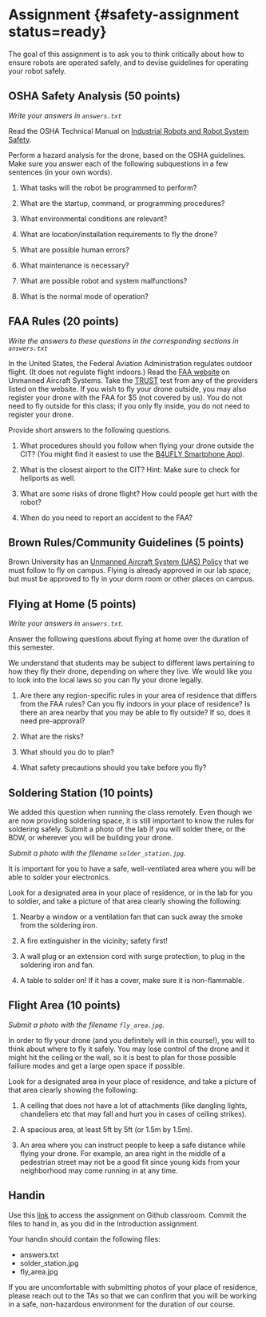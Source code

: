 # Assignment {#safety-assignment status=ready}

The goal of this assignment is to ask you to think critically about how to
ensure robots are operated safely, and to devise guidelines for operating your
robot safely.

## OSHA Safety Analysis (50 points)

*Write your answers in `answers.txt`*

Read the OSHA Technical Manual on [Industrial Robots and Robot System
Safety](https://www.osha.gov/dts/osta/otm/otm_iv/otm_iv_4.html).

Perform a hazard analysis for the drone, based on the OSHA guidelines. Make
sure you answer each of the following subquestions in a few sentences (in your own words).

1. What tasks will the robot be programmed to perform?

2. What are the startup, command, or programming procedures?

3. What environmental conditions are relevant?

4. What are location/installation requirements to fly the drone?

5. What are possible human errors?

6. What maintenance is necessary?

7. What are possible robot and system malfunctions?

8. What is the normal mode of operation?

## FAA Rules (20 points)
*Write the answers to these questions in the corresponding sections in `answers.txt`*

In the United States, the Federal Aviation Administration regulates
outdoor flight.  (It does not regulate flight indoors.)  Read the [FAA
website](https://www.faa.gov/uas/) on Unmanned Aircraft Systems.
Take the [TRUST](https://www.faa.gov/uas/recreational_flyers/knowledge_test_updates) test from any of the providers listed on the website.  If you wish to fly your drone outside, you may also register your drone with the FAA for \$5 (not covered by us).  You do not need to fly outside for this class; if you only fly inside, you do not need to register your drone.

Provide short answers to the following questions.

1. What procedures should you follow when flying your drone outside
   the CIT?  (You might find it easiest to use the [B4UFLY Smartphone
   App](https://www.faa.gov/uas/where_to_fly/b4ufly/)).

2. What is the closest airport to the CIT? Hint: Make sure to check for
   heliports as well.

3. What are some risks of drone flight? How could people get hurt with the
   robot?

4. When do you need to report an accident to the FAA?



## Brown Rules/Community Guidelines (5 points)

Brown University has an [Unmanned Aircraft System (UAS) Policy](https://www.brown.edu/health-safety/droneunmanned-aircraft-system-uas-policy) that we must follow to fly on campus.    Flying is already approved in our lab space, but must be approved to fly in your dorm room or other places on campus.  


## Flying at Home (5 points)

*Write your answers in `answers.txt`.*

Answer the following questions about flying at home over the duration of this semester.

We understand that students may be subject to different laws pertaining to how they fly their drone, depending on where they live. We would like you to look into the local laws so you can fly your drone legally.

1. Are there any region-specific rules in your area of residence that differs from the FAA rules? Can you fly indoors in your place of residence? Is there an area nearby that you may be able to fly outside? If so, does it need pre-approval?

2. What are the risks?

3. What should you do to plan?

4. What safety precautions should you take before you fly?

## Soldering Station (10 points)

We added this question when running the class remotely.  Even though
we are now providing soldering space, it is still important to know
the rules for soldering safely.  Submit a photo of the lab if you will
solder there, or the BDW, or wherever you will be building your drone.  

*Submit a photo with the filename `solder_station.jpg`.*

It is important for you to have a safe, well-ventilated area where you will be able to solder your electronics.

Look for a designated area in your place of residence, or in the lab for you to soldier, and take a picture of that area clearly showing the following:

1. Nearby a window or a ventilation fan that can suck away the smoke from the soldering iron.

2. A fire extinguisher in the vicinity; safety first!

3. A wall plug or an extension cord with surge protection, to plug in the soldering iron and fan.

4. A table to solder on! If it has a cover, make sure it is non-flammable.

## Flight Area (10 points)

*Submit a photo with the filename `fly_area.jpg`.*

In order to fly your drone (and you definitely will in this course!), you will to think about where to fly it safely. You may lose control of the drone and it might hit the ceiling or the wall, so it is best to plan for those possible failiure modes and get a large open space if possible.

Look for a designated area in your place of residence, and take a picture of that area clearly showing the following:

1. A ceiling that does not have a lot of attachments (like dangling lights, chandeliers etc that may fall and hurt you in cases of ceiling strikes).

2. A spacious area, at least 5ft by 5ft (or 1.5m by 1.5m).

3. An area where you can instruct people to keep a safe distance while flying your drone. For example, an area right in the middle of a pedestrian street may not be a good fit since young kids from your neighborhood may come running in at any time.

## Handin

Use this [link](https://classroom.github.com/a/p1OGBNg3) to access the assignment on Github classroom. Commit the
files to hand in, as you did in the Introduction assignment.

Your handin should contain the following files:

- answers.txt
- solder_station.jpg
- fly_area.jpg

If you are uncomfortable with submitting photos of your place of residence, please reach out to the TAs so that we can confirm that you will be working in a safe, non-hazardous environment for the duration of our course.
